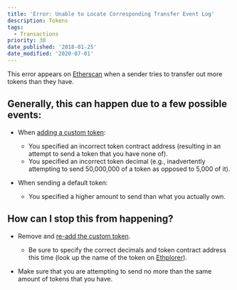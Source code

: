 ```yaml
---
title: 'Error: Unable to Locate Corresponding Transfer Event Log'
description: Tokens
tags:
  - Transactions
priority: 30
date_published: '2018-01-25'
date_modified: '2020-07-01'
---
```


This error appears on [Etherscan](https://etherscan.io) when a sender tries to transfer out more tokens than they have.

## Generally, this can happen due to a few possible events:

* When [adding a custom token](/how-to/sending/sending-and-adding-tokens):
  * You specified an incorrect token contract address (resulting in an attempt to send a token that you have none of).
  * You specified an incorrect token decimal (e.g., inadvertently attempting to send 50,000,000 of a token as opposed to 5,000 of it).

* When sending a default token:
  * You specified a higher amount to send than what you actually own.

## How can I stop this from happening?

* Remove and [re-add the custom token](/how-to/sending/sending-and-adding-tokens).
  * Be sure to specify the correct decimals and token contract address this time (look up the name of the token on [Ethplorer](https://ethplorer.io)).

* Make sure that you are attempting to send no more than the same amount of tokens that you have.
